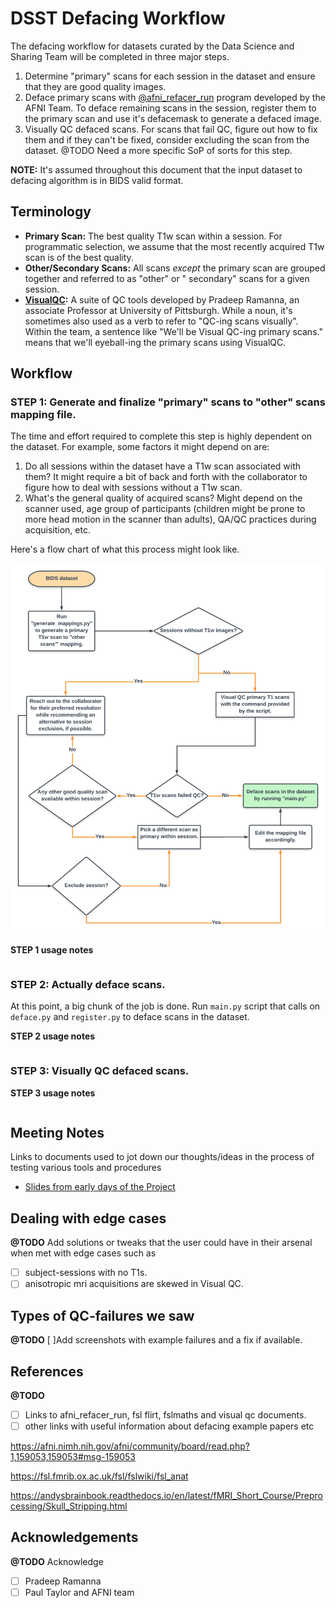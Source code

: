 # DSST Defacing Workflow

The defacing workflow for datasets curated by the Data Science and Sharing Team will be completed in three major steps.

1. Determine "primary" scans for each session in the dataset and ensure that they are good quality images.
2. Deface primary scans
   with [@afni_refacer_run](https://afni.nimh.nih.gov/pub/dist/doc/htmldoc/tutorials/refacer/refacer_run.html) program
   developed by the AFNI Team. To deface remaining scans in the session, register them to the primary scan and use
   it's defacemask to generate a defaced image.
3. Visually QC defaced scans. For scans that fail QC, figure out how to fix them and if they can't be fixed, consider
   excluding the scan from the dataset. @TODO Need a more specific SoP of sorts for this step.

**NOTE:** It's assumed throughout this document that the input dataset to defacing algorithm is in BIDS valid format.

## Terminology

- **Primary Scan:** The best quality T1w scan within a session. For programmatic selection, we assume that the most
  recently acquired T1w scan is of the best quality.
- **Other/Secondary Scans:** All scans *except* the primary scan are grouped together and referred to as "other" or "
  secondary" scans for a given session.
- **[VisualQC](https://raamana.github.io/visualqc):** A suite of QC tools developed by Pradeep Ramanna, an associate
  Professor at
  University of Pittsburgh. While a noun, it's sometimes also used as a verb to refer to "QC-ing scans visually". Within
  the team, a sentence like "We'll be Visual QC-ing primary scans." means that we'll eyeball-ing the primary scans using
  VisualQC.

## Workflow

### STEP 1: Generate and finalize "primary" scans to "other" scans mapping file.

The time and effort required to complete this step is highly dependent on the dataset. For example, some factors it
might depend on are:

1. Do all sessions within the dataset have a T1w scan associated with them? It might require a bit of back and forth
   with the collaborator to figure how to deal with sessions without a T1w scan.
2. What's the general quality of acquired scans? Might depend on the scanner used, age group of participants (children
   might be prone to more head motion in the scanner than adults), QA/QC practices during acquisition, etc.

Here's a flow chart of what this process might look like.

![Generate and finalize "primary" scans to "other" scans mapping file.](images/generate_mappings.png)

**STEP 1 usage notes**

```bash
```

### STEP 2: Actually deface scans.

At this point, a big chunk of the job is done. Run `main.py` script that calls on `deface.py` and `register.py` to
deface scans in the dataset.

**STEP 2 usage notes**

```bash
```

### STEP 3: Visually QC defaced scans.

**STEP 3 usage notes**

```bash
```

## Meeting Notes

Links to documents used to jot down our thoughts/ideas in the process of testing various tools and procedures

- [Slides from early days of the Project](https://docs.google.com/presentation/d/1-eNBUjRG89kgq1sxaphNEqWQ3KZQ0kpeCfGQprqlqWo/edit#slide=id.g116908c6bac_0_0)

## Dealing with edge cases

**@TODO**
Add solutions or tweaks that the user could have in their arsenal when met with edge cases such as

- [ ] subject-sessions with no T1s.
- [ ] anisotropic mri acquisitions are skewed in Visual QC.

## Types of QC-failures we saw

**@TODO**
[ ]Add screenshots with example failures and a fix if available.

## References

**@TODO**

- [ ] Links to afni_refacer_run, fsl flirt, fslmaths and visual qc documents.
- [ ] other links with useful information about defacing example papers etc

https://afni.nimh.nih.gov/afni/community/board/read.php?1,159053,159053#msg-159053

https://fsl.fmrib.ox.ac.uk/fsl/fslwiki/fsl_anat

https://andysbrainbook.readthedocs.io/en/latest/fMRI_Short_Course/Preprocessing/Skull_Stripping.html

## Acknowledgements

**@TODO**
Acknowledge

- [ ] Pradeep Ramanna
- [ ] Paul Taylor and AFNI team
